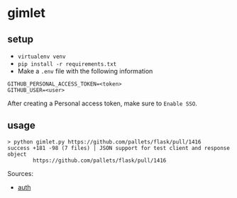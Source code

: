 # gimlet

## setup
- `virtualenv venv`
- `pip install -r requirements.txt`
- Make a `.env` file with the following information
```
GITHUB_PERSONAL_ACCESS_TOKEN=<token>
GITHUB_USER=<user>
```
After creating a Personal access token, make sure to `Enable SSO`.

## usage
```
> python gimlet.py https://github.com/pallets/flask/pull/1416
success +181 -98 (7 files) | JSON support for test client and response object
        https://github.com/pallets/flask/pull/1416     
```

Sources:
- [auth](https://developer.github.com/v3/auth/#via-oauth-tokens)
